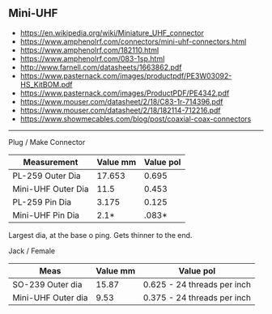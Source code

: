 ## Mini-UHF
* https://en.wikipedia.org/wiki/Miniature_UHF_connector
* https://www.amphenolrf.com/connectors/mini-uhf-connectors.html
* https://www.amphenolrf.com/182110.html
* https://www.amphenolrf.com/083-1sp.html
* http://www.farnell.com/datasheets/1663862.pdf
* https://www.pasternack.com/images/productpdf/PE3W03092-HS_KitBOM.pdf
* https://www.pasternack.com/images/ProductPDF/PE4342.pdf
* https://www.mouser.com/datasheet/2/18/C83-1r-714396.pdf
* https://www.mouser.com/datasheet/2/18/182114-712216.pdf
* https://www.showmecables.com/blog/post/coaxial-coax-connectors

<hr>

Plug / Make Connector 


| Measurement | Value mm | Value pol |
|---|---|---|
| PL-259 Outer Dia | 17.653 | 0.695 |
| Mini-UHF Outer Dia | 11.5 | 0.453 |
| PL-259 Pin Dia | 3.175 | 0.125 |
| Mini-UHF Pin Dia | 2.1* | .083* |

Largest dia, at the base o ping. Gets thinner to the end.

Jack / Female

| Meas | Value mm | Value pol|
|---|---|---|
| SO-239 Outer dia | 15.87 | 0.625 - 24 threads per inch |
| Mini-UHF Outer dia | 9.53 | 0.375 - 24 threads per inch


